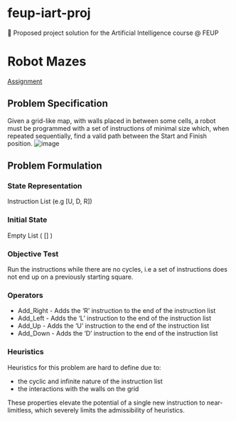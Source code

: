 # feup-iart-proj
🤖 Proposed project solution for the Artificial Intelligence course @ FEUP

# Robot Mazes

[Assignment](https://erich-friedman.github.io/puzzle/robot/)

## Problem Specification

Given a grid-like map, with walls placed in between some cells, a robot must be programmed with a set of instructions of minimal size which, when repeated sequentially, find a valid path between the Start and Finish position.
![image](https://user-images.githubusercontent.com/45906176/161929742-70377ba9-6e93-4512-a3e5-3b3196c40319.png)

## Problem Formulation

### State Representation

Instruction List (e.g [U, D, R])

### Initial State

Empty List ( [] )

### Objective Test

Run the instructions while there are no cycles, i.e a set of instructions does not end up on a previously starting square.

### Operators

- Add_Right - Adds the ‘R’ instruction to the end of the instruction list
- Add_Left - Adds the ‘L’ instruction to the end of the instruction list
- Add_Up - Adds the ‘U’ instruction to the end of the instruction list
- Add_Down - Adds the ‘D’ instruction to the end of the instruction list

### Heuristics

Heuristics for this problem are hard to define due to:

- the cyclic and infinite nature of the instruction list
- the interactions with the walls on the grid

These properties elevate the potential of a single new instruction to near-limitless, which severely limits the admissibility of heuristics.
